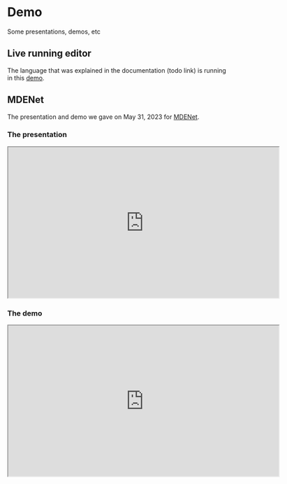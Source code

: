 # Demo

Some presentations, demos, etc

## Live running editor

The language that was explained in the documentation (todo link) is running in this <a href='/DocuProjectDemo?model=ShowCase' target='_blank'>demo</a>.

## MDENet

The presentation and demo we gave on May 31, 2023 for <a href="https://mde-network.com/" target="_blank">MDENet</a>.

### The presentation

<iframe width="620" height="345" src="https://www.youtube.com/embed/Eb9WGZyL92w" title='The presentation for MDENet, May 2023'>
</iframe>

### The demo

<iframe width="620" height="345" src="https://www.youtube.com/embed/pdQaCfRkgA8" title='The demo for MDENet, May 2023'>
</iframe>
